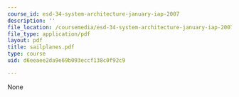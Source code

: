 ```yaml
---
course_id: esd-34-system-architecture-january-iap-2007
description: ''
file_location: /coursemedia/esd-34-system-architecture-january-iap-2007/d6eeaee2da9e69b093eccf138c0f92c9_sailplanes.pdf
file_type: application/pdf
layout: pdf
title: sailplanes.pdf
type: course
uid: d6eeaee2da9e69b093eccf138c0f92c9

---
```

None